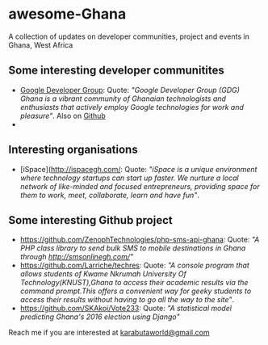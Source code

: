 # awesome-Ghana
A collection of updates on developer communities, project and events in Ghana, West Africa

## Some interesting developer communitites
* [Google Developer Group](http://accra.gdgghana.com/): Quote: *"Google Developer Group (GDG) Ghana is a vibrant community of Ghanaian technologists and enthusiasts that actively employ Google technologies for work and pleasure"*. Also on [Github](https://github.com/GDGGhana)
* 

## Interesting organisations
* [iSpace](http://ispacegh.com/: Quote: *"iSpace is a unique environment where technology startups can start up faster. We nurture a local network of like-minded and focused entrepreneurs, providing space for them to work, meet, collaborate, learn and have fun"*.

## Some interesting Github project
* https://github.com/ZenophTechnologies/php-sms-api-ghana: Quote: *"A PHP class library to send bulk SMS to mobile destinations in Ghana through http://smsonlinegh.com/"*
* https://github.com/Larriche/techres: Quote: *"A console program that allows students of Kwame Nkrumah University Of Technology(KNUST),Ghana to access their academic results via the command prompt.This offers a convenient way for geeky students to access their results without having to go all the way to the site"*.
* https://github.com/SKAkoi/Vote233: Quote: *"A statistical model predicting Ghana's 2016 election using Django"*

Reach me if you are interested at karabutaworld@gmail.com
